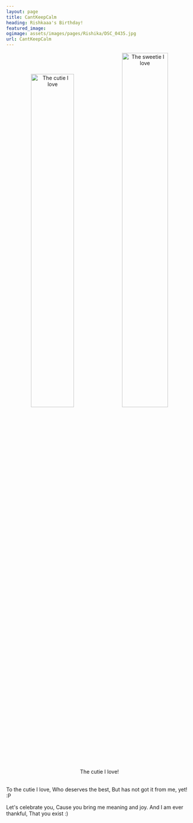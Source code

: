 ```yaml
---
layout: page
title: CantKeepCalm
heading: Rishkaaa's Birthday!
featured_image:
ogimage: assets/images/pages/Rishika/DSC_0435.jpg
url: CantKeepCalm
---
```


<div class="powr-birthday-countdown" id="27ebaf78_1604053080"></div><script src="https://www.powr.io/powr.js?platform=html"></script>
<p align="center">
<img src="assets/images/pages/Rishika/DSC_0435.jpg" width="48%" alt="The cutie I love"> <img src="assets/images/pages/Rishika/IMG_20200104_224923_1.jpg" width="49.5%" alt="The sweetie I love">
<br>
The cutie I love!
<br><br>

To the cutie I love,
Who deserves the best,
But has not got it from me, yet! :P

Let's celebrate you,
Cause you bring me meaning and joy.
And I am ever thankful,
That you exist :)
</p>
<br><br><br><br><br><br>
